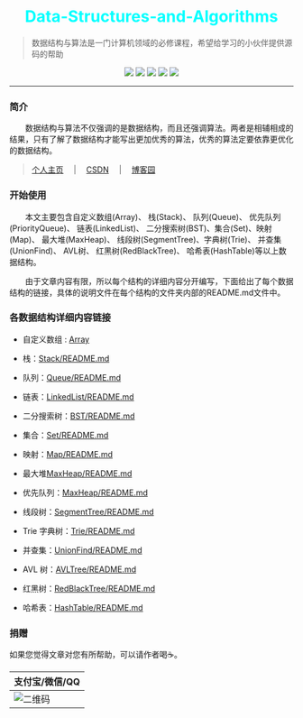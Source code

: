 <h1 align="center" style="color:Aqua">Data-Structures-and-Algorithms</h1>

 >数据结构与算法是一门计算机领域的必修课程，希望给学习的小伙伴提供源码的帮助

<div align="center">
<img src="https://img.shields.io/badge/Lannguage-Java-brightgreen">
<img src="https://img.shields.io/badge/JDK-1.8-green">
<img src="https://img.shields.io/badge/realease-v1.0-yellowgreen">
<img src="https://img.shields.io/badge/last%20commit-yesterday-lightgrey">
<img src="https://img.shields.io/badge/author-TeaUrn-blue">
</div>

------

### 简介

&emsp;&emsp;数据结构与算法不仅强调的是数据结构，而且还强调算法。两者是相辅相成的结果，只有了解了数据结构才能写出更加优秀的算法，优秀的算法定要依靠更优化的数据结构。

> [个人主页](http://teaurn.cn:8090) &emsp;|&emsp; [CSDN](https://me.csdn.net/qq_41503660) &emsp;|&emsp; [博客园](https://www.cnblogs.com/teaurn/)

### 开始使用

&emsp;&emsp;本文主要包含自定义数组(Array)、 栈(Stack)、 队列(Queue)、 优先队列(PriorityQueue)、 链表(LinkedList)、 二分搜索树(BST)、集合(Set)、映射(Map)、  最大堆(MaxHeap)、 线段树(SegmentTree)、字典树(Trie)、 并查集(UnionFind)、 AVL树、 红黑树(RedBlackTree)、 哈希表(HashTable)等以上数据结构。 

&emsp;&emsp;由于文章内容有限，所以每个结构的详细内容分开编写，下面给出了每个数据结构的链接，具体的说明文件在每个结构的文件夹内部的README.md文件中。

### 各数据结构详细内容链接

 + 自定义数组 : [Array](Array)

 + 栈：[Stack/README.md](Stack/README.md)

 + 队列：[Queue/README.md](Queue/README.md)

 + 链表：[LinkedList/README.md](LinkedList/README.md)

 + 二分搜索树：[BST/README.md](BST/README.md)

 + 集合：[Set/README.md](Set/README.md)

 + 映射：[Map/README.md](Map/README.md)

 + 最大堆[MaxHeap/README.md](MaxHeap/README.md)

 + 优先队列：[MaxHeap/README.md](MaxHeap/README.md)

 + 线段树：[SegmentTree/README.md](SegmentTree/README.md)

 + Trie 字典树：[Trie/README.md](Trie/README.md)

 + 并查集：[UnionFind/README.md](UnionFind/README.md)

 + AVL 树：[AVLTree/README.md](AVLTree/README.md)

 + 红黑树：[RedBlackTree/README.md](RedBlackTree/README.md)

 + 哈希表：[HashTable/README.md](HashTable/README.md)


### 捐赠
如果您觉得文章对您有所帮助，可以请作者喝☕。

|支付宝/微信/QQ|
|-------------|
|![二维码](https://markdown-liyang.oss-cn-beijing.aliyuncs.com/Pay.JPG)|